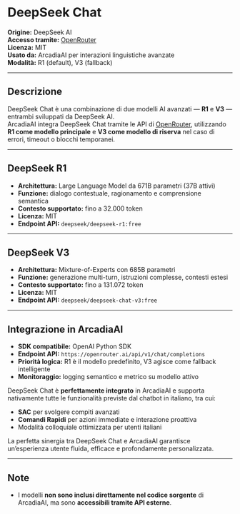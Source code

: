 # DeepSeek Chat

**Origine:** DeepSeek AI  
**Accesso tramite:** [OpenRouter](https://openrouter.ai)  
**Licenza:** MIT  
**Usato da:** ArcadiaAI per interazioni linguistiche avanzate  
**Modalità:** R1 (default), V3 (fallback)

---

## Descrizione

DeepSeek Chat è una combinazione di due modelli AI avanzati — **R1** e **V3** — entrambi sviluppati da DeepSeek AI.  
ArcadiaAI integra DeepSeek Chat tramite le API di [OpenRouter](https://openrouter.ai), utilizzando **R1 come modello principale** e **V3 come modello di riserva** nel caso di errori, timeout o blocchi temporanei.

---

## DeepSeek R1

- **Architettura:** Large Language Model da 671B parametri (37B attivi)  
- **Funzione:** dialogo contestuale, ragionamento e comprensione semantica  
- **Contesto supportato:** fino a 32.000 token  
- **Licenza:** MIT  
- **Endpoint API:** `deepseek/deepseek-r1:free`

---

## DeepSeek V3

- **Architettura:** Mixture-of-Experts con 685B parametri  
- **Funzione:** generazione multi-turn, istruzioni complesse, contesti estesi  
- **Contesto supportato:** fino a 131.072 token  
- **Licenza:** MIT  
- **Endpoint API:** `deepseek/deepseek-chat-v3:free`

---

## Integrazione in ArcadiaAI

- **SDK compatibile:** OpenAI Python SDK  
- **Endpoint API:** `https://openrouter.ai/api/v1/chat/completions`  
- **Priorità logica:** R1 è il modello predefinito, V3 agisce come fallback intelligente  
- **Monitoraggio:** logging semantico e metrico su modello attivo  

DeepSeek Chat è **perfettamente integrato** in ArcadiaAI e supporta nativamente tutte le funzionalità previste dal chatbot in italiano, tra cui:

- **SAC** per svolgere compiti avanzati
- **Comandi Rapidi** per azioni immediate e interazione proattiva  
- Modalità colloquiale ottimizzata per utenti italiani  

La perfetta sinergia tra DeepSeek Chat e ArcadiaAI garantisce un’esperienza utente fluida, efficace e profondamente personalizzata.

---

## Note

- I modelli **non sono inclusi direttamente nel codice sorgente** di ArcadiaAI, ma sono **accessibili tramite API esterne**.  
